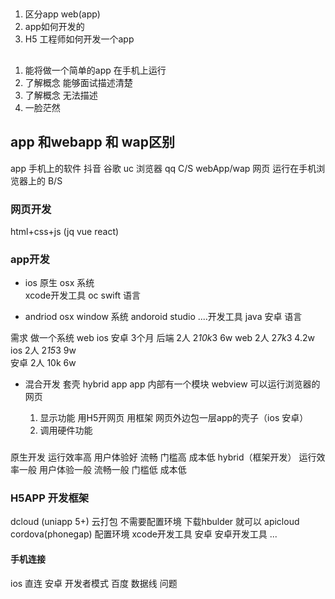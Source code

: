 ## 
1. 区分app web(app)
2. app如何开发的
3. H5 工程师如何开发一个app
## 
1. 能将做一个简单的app 在手机上运行
2. 了解概念 能够面试描述清楚
3. 了解概念 无法描述
4. 一脸茫然

## app 和webapp 和 wap区别

app 手机上的软件 抖音 谷歌 uc 浏览器 qq  C/S 
webApp/wap 网页   运行在手机浏览器上的   B/S

### 网页开发 
  html+css+js (jq vue react)
### app开发
  * ios  原生
  osx 系统  
  xcode开发工具
  oc swift 语言

  * andriod 
  osx window  系统
  andoroid studio ....开发工具
  java 安卓  语言 

  需求 做一个系统 web ios 安卓 3个月
  后端 2人 2*10k*3     6w
  web 2人 2*7k*3      4.2w
  ios 2人 2*15*3      9w   
  安卓 2人 10k         6w

* 混合开发 套壳  hybrid app
  app 内部有一个模块 webview 可以运行浏览器的网页
  
  1. 显示功能 
    用H5开网页 
    用框架 网页外边包一层app的壳子（ios 安卓）
  2. 调用硬件功能
 
### 
原生开发          运行效率高 用户体验好 流畅  门槛高 成本低
hybrid（框架开发） 运行效率一般 用户体验一般 流畅一般  门槛低 成本低

### H5APP 开发框架
dcloud (uniapp 5+) 云打包 不需要配置环境 下载hbulder 就可以
apicloud
cordova(phonegap)
配置环境 xcode开发工具  安卓 安卓开发工具
...

#### 手机连接
ios 直连
安卓 开发者模式 百度
数据线 问题